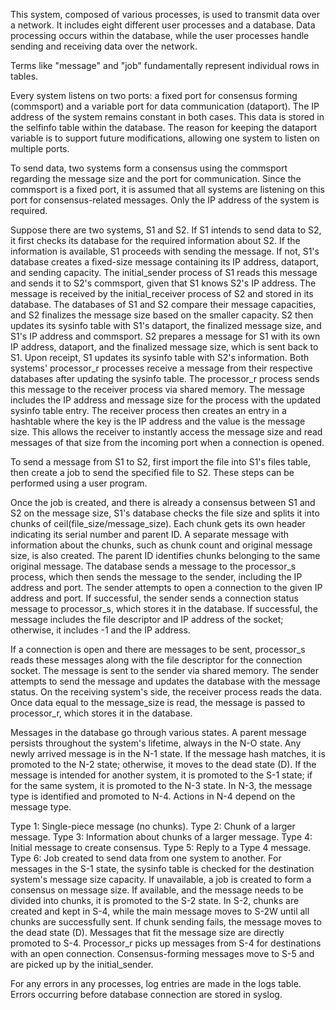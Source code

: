 This system, composed of various processes, is used to transmit data over a network. It includes eight different user processes and a database. Data processing occurs within the database, while the user processes handle sending and receiving data over the network.

Terms like "message" and "job" fundamentally represent individual rows in tables.

Every system listens on two ports: a fixed port for consensus forming (commsport) and a variable port for data communication (dataport). The IP address of the system remains constant in both cases. This data is stored in the selfinfo table within the database. The reason for keeping the dataport variable is to support future modifications, allowing one system to listen on multiple ports.

To send data, two systems form a consensus using the commsport regarding the message size and the port for communication. Since the commsport is a fixed port, it is assumed that all systems are listening on this port for consensus-related messages. Only the IP address of the system is required.

Suppose there are two systems, S1 and S2. If S1 intends to send data to S2, it first checks its database for the required information about S2. If the information is available, S1 proceeds with sending the message. If not, S1's database creates a fixed-size message containing its IP address, dataport, and sending capacity. The initial_sender process of S1 reads this message and sends it to S2's commsport, given that S1 knows S2's IP address. The message is received by the initial_receiver process of S2 and stored in its database. The databases of S1 and S2 compare their message capacities, and S2 finalizes the message size based on the smaller capacity. S2 then updates its sysinfo table with S1's dataport, the finalized message size, and S1's IP address and commsport. S2 prepares a message for S1 with its own IP address, dataport, and the finalized message size, which is sent back to S1. Upon receipt, S1 updates its sysinfo table with S2's information. Both systems' processor_r processes receive a message from their respective databases after updating the sysinfo table. The processor_r process sends this message to the receiver process via shared memory. The message includes the IP address and message size for the process with the updated sysinfo table entry. The receiver process then creates an entry in a hashtable where the key is the IP address and the value is the message size. This allows the receiver to instantly access the message size and read messages of that size from the incoming port when a connection is opened.

To send a message from S1 to S2, first import the file into S1's files table, then create a job to send the specified file to S2. These steps can be performed using a user program.

Once the job is created, and there is already a consensus between S1 and S2 on the message size, S1's database checks the file size and splits it into chunks of ceil(file_size/message_size). Each chunk gets its own header indicating its serial number and parent ID. A separate message with information about the chunks, such as chunk count and original message size, is also created. The parent ID identifies chunks belonging to the same original message. The database sends a message to the processor_s process, which then sends the message to the sender, including the IP address and port. The sender attempts to open a connection to the given IP address and port. If successful, the sender sends a connection status message to processor_s, which stores it in the database. If successful, the message includes the file descriptor and IP address of the socket; otherwise, it includes -1 and the IP address.

If a connection is open and there are messages to be sent, processor_s reads these messages along with the file descriptor for the connection socket. The message is sent to the sender via shared memory. The sender attempts to send the message and updates the database with the message status. On the receiving system's side, the receiver process reads the data. Once data equal to the message_size is read, the message is passed to processor_r, which stores it in the database.

Messages in the database go through various states. A parent message persists throughout the system's lifetime, always in the N-O state. Any newly arrived message is in the N-1 state. If the message hash matches, it is promoted to the N-2 state; otherwise, it moves to the dead state (D). If the message is intended for another system, it is promoted to the S-1 state; if for the same system, it is promoted to the N-3 state. In N-3, the message type is identified and promoted to N-4. Actions in N-4 depend on the message type.

Type 1: Single-piece message (no chunks).
Type 2: Chunk of a larger message.
Type 3: Information about chunks of a larger message.
Type 4: Initial message to create consensus.
Type 5: Reply to a Type 4 message.
Type 6: Job created to send data from one system to another.
For messages in the S-1 state, the sysinfo table is checked for the destination system's message size capacity. If unavailable, a job is created to form a consensus on message size. If available, and the message needs to be divided into chunks, it is promoted to the S-2 state. In S-2, chunks are created and kept in S-4, while the main message moves to S-2W until all chunks are successfully sent. If chunk sending fails, the message moves to the dead state (D). Messages that fit the message size are directly promoted to S-4. Processor_r picks up messages from S-4 for destinations with an open connection. Consensus-forming messages move to S-5 and are picked up by the initial_sender.

For any errors in any processes, log entries are made in the logs table. Errors occurring before database connection are stored in syslog.
